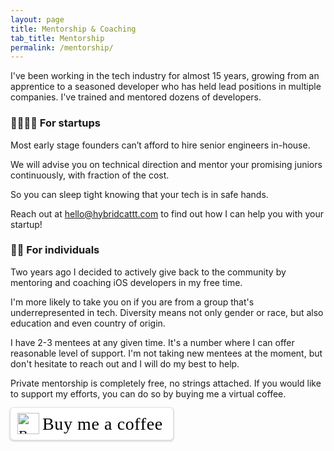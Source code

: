 ```yaml
---
layout: page
title: Mentorship & Coaching
tab_title: Mentorship
permalink: /mentorship/
---
```


I've been working in the tech industry for almost 15 years, growing from an apprentice
to a seasoned developer who has held lead positions in multiple companies. I've trained and mentored dozens of developers.

### 👩‍👩‍👧‍👦 For startups 

Most early stage founders can’t afford to hire senior engineers in-house.

We will advise you on technical direction and mentor your promising juniors continuously, with fraction of the cost.

So you can sleep tight knowing that your tech is in safe hands.

Reach out at hello@hybridcattt.com to find out how I can help you with your startup! 

### 👩‍💻 For individuals

Two years ago I decided to actively give back to the community by mentoring and coaching
iOS developers in my free time.

I'm more likely to take you on if you are from a group that's underrepresented in tech.
Diversity means not only gender or race, but also education and even country of origin.

I have 2-3 mentees at any given time. It's a number where I can offer reasonable level of support. 
I'm not taking new mentees at the moment, but don't hesitate to reach out
and I will do my best to help.

Private mentorship is completely free, no strings attached.
If you would like to support my efforts,
you can do so by buying me a virtual coffee.

<style>.bmc-button img{height: 34px !important;width: 35px !important;margin-bottom: 1px !important;box-shadow: none !important;border: none !important;vertical-align: middle !important;}.bmc-button{padding: 7px 15px 7px 10px !important;line-height: 35px !important;height:51px !important;text-decoration: none !important;display:inline-flex !important;color:#000000 !important;background-color:#FFFFFF !important;border-radius: 5px !important;border: 1px solid transparent !important;padding: 7px 15px 7px 10px !important;font-size: 22px !important;letter-spacing: 0.6px !important;box-shadow: 0px 1px 2px rgba(190, 190, 190, 0.5) !important;-webkit-box-shadow: 0px 1px 2px 2px rgba(190, 190, 190, 0.5) !important;margin: 0 auto !important;font-family:'Cookie', cursive !important;-webkit-box-sizing: border-box !important;box-sizing: border-box !important;}.bmc-button:hover, .bmc-button:active, .bmc-button:focus {-webkit-box-shadow: 0px 1px 2px 2px rgba(190, 190, 190, 0.5) !important;text-decoration: none !important;box-shadow: 0px 1px 2px 2px rgba(190, 190, 190, 0.5) !important;opacity: 0.85 !important;color:#000000 !important;}</style><link href="https://fonts.googleapis.com/css?family=Cookie" rel="stylesheet"><a class="bmc-button" href="https://www.buymeacoffee.com/hybridcattt"><img src="https://cdn.buymeacoffee.com/buttons/bmc-new-btn-logo.svg" alt="Buy me a coffee"><span style="margin-left:5px;font-size:28px !important;">Buy me a coffee</span></a>

